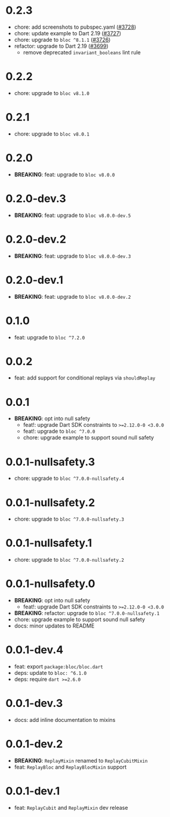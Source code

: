 # 0.2.3

- chore: add screenshots to pubspec.yaml ([#3728](https://github.com/felangel/bloc/pull/3728))
- chore: update example to Dart 2.19 ([#3727](https://github.com/felangel/bloc/pull/3727))
- chore: upgrade to `bloc ^8.1.1` ([#3726](https://github.com/felangel/bloc/pull/3726))
- refactor: upgrade to Dart 2.19 ([#3699](https://github.com/felangel/bloc/pull/3699))
  - remove deprecated `invariant_booleans` lint rule

# 0.2.2

- chore: upgrade to `bloc v8.1.0`

# 0.2.1

- chore: upgrade to `bloc v8.0.1`

# 0.2.0

- **BREAKING**: feat: upgrade to `bloc v8.0.0`

# 0.2.0-dev.3

- **BREAKING**: feat: upgrade to `bloc v8.0.0-dev.5`

# 0.2.0-dev.2

- **BREAKING**: feat: upgrade to `bloc v8.0.0-dev.3`

# 0.2.0-dev.1

- **BREAKING**: feat: upgrade to `bloc v8.0.0-dev.2`

# 0.1.0

- feat: upgrade to `bloc ^7.2.0`

# 0.0.2

- feat: add support for conditional replays via `shouldReplay`

# 0.0.1

- **BREAKING**: opt into null safety
  - feat!: upgrade Dart SDK constraints to `>=2.12.0-0 <3.0.0`
  - feat!: upgrade to `bloc ^7.0.0`
  - chore: upgrade example to support sound null safety

# 0.0.1-nullsafety.3

- chore: upgrade to `bloc ^7.0.0-nullsafety.4`

# 0.0.1-nullsafety.2

- chore: upgrade to `bloc ^7.0.0-nullsafety.3`

# 0.0.1-nullsafety.1

- chore: upgrade to `bloc ^7.0.0-nullsafety.2`

# 0.0.1-nullsafety.0

- **BREAKING**: opt into null safety
  - feat!: upgrade Dart SDK constraints to `>=2.12.0-0 <3.0.0`
- **BREAKING**: refactor: upgrade to `bloc ^7.0.0-nullsafety.1`
- chore: upgrade example to support sound null safety
- docs: minor updates to README

# 0.0.1-dev.4

- feat: export `package:bloc/bloc.dart`
- deps: update to `bloc: ^6.1.0`
- deps: require `dart >=2.6.0`

# 0.0.1-dev.3

- docs: add inline documentation to mixins

# 0.0.1-dev.2

- **BREAKING**: `ReplayMixin` renamed to `ReplayCubitMixin`
- feat: `ReplayBloc` and `ReplayBlocMixin` support

# 0.0.1-dev.1

- feat: `ReplayCubit` and `ReplayMixin` dev release

